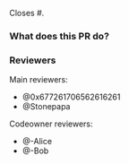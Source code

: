 Closes #<issue number>.

### What does this PR do?

<!-- Describe your changes here- ideally you can get that description straight from
your descriptive commit message(s)! -->

### Reviewers

Main reviewers:

<!-- Main reviewers should do a full review. There should be 2 main reviewers, unless there is a good reason for not to do it -->

- @0x677261706562616261
- @Stonepapa

Codeowner reviewers:

<!-- Codeowners should review only the part of code that they own, they're added automatically as reviewers and it's good to let them know that they shouldn't do a full review -->

- @-Alice
- @-Bob

